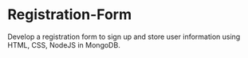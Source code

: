 # Registration-Form
Develop a registration form to sign up and store user information using HTML, CSS, NodeJS in MongoDB.
